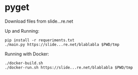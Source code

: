 # pyget
Download files from slide...re.net

Up and Running:
```
pip install -r requeriments.txt
./main.py https://slide...re.net/blablabla $PWD/tmp
```

Running with Docker:
```
./docker-build.sh
./docker-run.sh https://slide...re.net/blablabla $PWD/tmp
```
